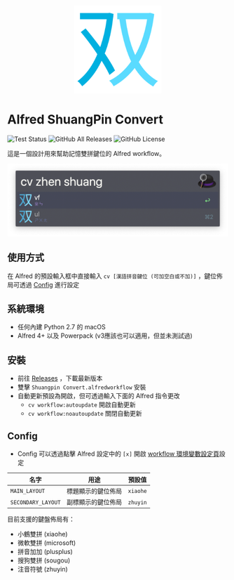 <div align="center">
    <img src="./src/icon.png" width="200" height="200">
</div>

# Alfred ShuangPin Convert

![Test Status](https://github.com/tomy0000000/Alfred-ShuangPin-Convert/workflows/Test/badge.svg)
![GitHub All Releases](https://img.shields.io/github/downloads/tomy0000000/Alfred-ShuangPin-Convert/total?color=blue&label=Downloads&logo=Github)
![GitHub License](https://img.shields.io/github/license/tomy0000000/Alfred-ShuangPin-Convert?label=License)

這是一個設計用來幫助記憶雙拼鍵位的 Alfred workflow。

![screenshot](assets/screenshot.png)

## 使用方式

在 Alfred 的預設輸入框中直接輸入 `cv [漢語拼音鍵位 (可加空白或不加)]` ，鍵位佈局可透過 [Config](#config) 進行設定

## 系統環境

- 任何內建 Python 2.7 的 macOS
- Alfred 4+ 以及 Powerpack (v3應該也可以適用，但並未測試過)

## 安裝

- 前往 [Releases](https://github.com/tomy0000000/Alfred-ShuangPin-Convert/releases) ，下載最新版本
- 雙擊 `Shuangpin Convert.alfredworkflow` 安裝
- 自動更新預設為開啟，但可透過輸入下面的 Alfred 指令更改
  - `cv workflow:autoupdate` 開啟自動更新
  - `cv workflow:noautoupdate` 關閉自動更新

## Config

* Config 可以透過點擊 Alfred 設定中的 `[x]` 開啟 [workflow 環境變數設定頁](https://www.alfredapp.com/help/workflows/advanced/variables/#environment)設定

| 名字               | 用途                               | 預設值  |
| ------------------ | ----------------------------------------- | -------- |
| `MAIN_LAYOUT`      | 標題顯示的鍵位佈局          | `xiaohe` |
| `SECONDARY_LAYOUT` | 副標顯示的鍵位佈局 | `zhuyin` |

目前支援的鍵盤佈局有：

* 小鶴雙拼 (xiaohe)
* 微軟雙拼 (microsoft)
* 拼音加加 (plusplus)
* 搜狗雙拼 (sougou)
* 注音符號 (zhuyin)